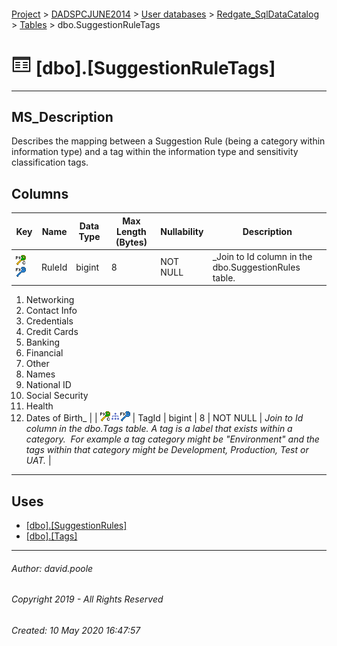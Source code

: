 #### 

[Project](../../../../readme.md) > [DADSPCJUNE2014](../../../readme.md) > [User databases](../../readme.md) > [Redgate_SqlDataCatalog](../readme.md) > [Tables](Tables.md) > dbo.SuggestionRuleTags

# ![Tables](../../../../Images/Table32.png) [dbo].[SuggestionRuleTags]

---

## <a name="#description"></a>MS_Description

Describes the mapping between a Suggestion Rule (being a category within information type) and a tag within the information type and sensitivity classification tags.

## <a name="#columns"></a>Columns

| Key | Name | Data Type | Max Length (Bytes) | Nullability | Description |
|---|---|---|---|---|---|
| [![Cluster Primary Key PK_SuggestionRuleTags: RuleId\TagId](../../../../Images/pkcluster.png)](#indexes)[![Foreign Keys FK_SuggestionRuleTags_SuggestionRules_RuleId: [dbo].[SuggestionRules].RuleId](../../../../Images/fk.png)](#foreignkeys) | RuleId | bigint | 8 | NOT NULL | _Join to Id column in the dbo.SuggestionRules table.
1. Networking
2. Contact Info
3. Credentials
4. Credit Cards
5. Banking
6. Financial
7. Other
8. Names
9. National ID
10. Social Security
11. Health
12. Dates of Birth_ |
| [![Cluster Primary Key PK_SuggestionRuleTags: RuleId\TagId](../../../../Images/pkcluster.png)](#indexes)[![Indexes IX_SuggestionRuleTags_TagId](../../../../Images/Index.png)](#indexes)[![Foreign Keys FK_SuggestionRuleTags_Tags_TagId: [dbo].[Tags].TagId](../../../../Images/fk.png)](#foreignkeys) | TagId | bigint | 8 | NOT NULL | _Join to Id column in the dbo.Tags table. A tag is a label that exists within a category.  For example a tag category might be "Environment" and the tags within that category might be Development, Production, Test or UAT._ |


---

## <a name="#uses"></a>Uses

* [[dbo].[SuggestionRules]](SuggestionRules.md)
* [[dbo].[Tags]](Tags.md)


---

###### Author:  david.poole

###### Copyright 2019 - All Rights Reserved

###### Created: 10 May 2020 16:47:57

